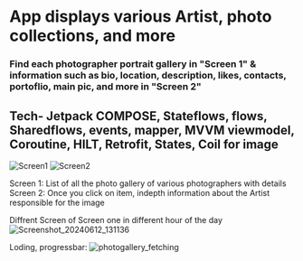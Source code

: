 # App displays various Artist, photo collections, and more 
### Find each photographer portrait gallery in "Screen 1" & information such as bio, location, description, likes, contacts, portoflio, main pic, and more in "Screen 2"
## Tech- Jetpack COMPOSE, Stateflows, flows, Sharedflows, events, mapper, MVVM viewmodel, Coroutine, HILT, Retrofit, States, Coil for image 


![Screen1](https://github.com/RedGreen-Android/UserPhotoGallery/assets/83381250/8f7d3ca6-bb5e-4bb8-b463-8c8c1132f00b)
![Screen2](https://github.com/RedGreen-Android/UserPhotoGallery/assets/83381250/54718d84-2fad-414b-8263-923c16f33536)


Screen 1: List of all the photo gallery of various photographers with details
Screen 2: Once you click on item, indepth information about the Artist responsible for the image 


Diffrent Screen of Screen one in different hour of the day
![Screenshot_20240612_131136](https://github.com/RedGreen-Android/UserPhotoGallery/assets/83381250/e1cd5bf7-7c5e-47fd-be08-9e5e4ab3273f)

Loding, progressbar:
![photogallery_fetching](https://github.com/RedGreen-Android/UserPhotoGallery/assets/83381250/09d24f29-8644-4536-8a3a-1ed91ffaa9de)
